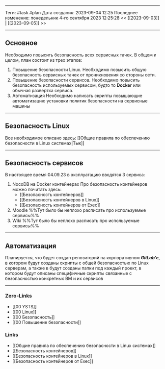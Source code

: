 ___
Теги: #task #plan 
Дата создания: 2023-09-04 12:25 
Последнее изменение: понедельник 4-го сентября 2023 12:25:28
<< [[2023-09-03]] | [[2023-09-05]] >> 
___
## Основное

Необходимо повысить безопасность всех сервисных тачек. В общем и целом, план состоит из трех этапов:
1. Повышение безопасности Linux.
	Необходимо повысить общую безопасность сервисных тачек от проникновения со стороны сети.
2. Повышение безопасности сервисов.
	Необходимо повысить безопасность используемых сервисом, будто то **Docker** или обычная развертка сервиса.
3. Автоматизация
	Необходимо написать скрипты повышающие автоматизацию установки политик безопасности на сервисные машины

___
## Безопасность Linux

Все необходимое описано здесь: [[Общие правила по обеспечению безопасности в Linux системах|Тык]]

___
## Безопасность сервисов

В настоящее время 04.09.23 в эксплуатацию вводятся 3 сервиса:
1. NocoDB на Docker контейнерах
	Про безопасность контейнеров можно почитать здесь:
	- [[Безопасность контейнеров]]
	- [[Безопасность контейнеров в Linux]]
	- [[Безопасность контейнеров от Exec]]
2. Moodle 
	%%Тут было бы неплохо расписать про используемые сервисы%%
3. Wiki
	%%Тут было бы неплохо расписать про используемые сервисы%%

___

## Автоматизация

Планируется, что будет создан репозиторий на корпоративном ***GitLab'e***, в котором будут созданы скрипты с общей безопасностью по Linux серверам, а также в будут созданы папки под каждый проект, в котором будут описаны специфичные скрипты связанные с безопасностью конкретных ВМ и их сервисов

---
### Zero-Links
- [[00 YSTS]]
- [[00 Linux]]
- [[00 Безопасность]]
- [[00 Повышение безопасности]]

### Links
- [[Общие правила по обеспечению безопасности в Linux системах]]
- [[Безопасность контейнеров]]
- [[Безопасность контейнеров в Linux]]
- [[Безопасность контейнеров от Exec]]
